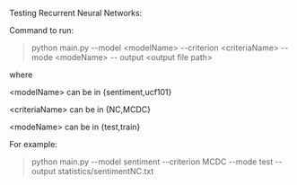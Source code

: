 

Testing Recurrent Neural Networks: 

Command to run: 

> python main.py --model \<modelName> --criterion \<criteriaName> --mode \<modeName> -- output \<output file path>

where 

\<modelName> can be in {sentiment,ucf101}
  
\<criteriaName> can be in {NC,MCDC}
  
\<modeName> can be in {test,train}

For example: 

> python main.py --model sentiment --criterion MCDC --mode test --output statistics/sentimentNC.txt
